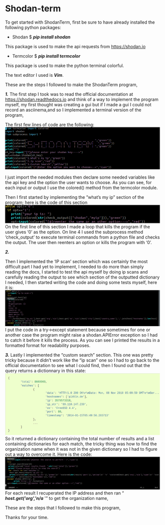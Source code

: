 # Shodan-term
To get started with ShodanTerm, first be sure to have already installed the following python
packages:

- Shodan
$ **_pip install shodan_**

This package is used to make the api requests from https://shodan.io

- Termcolor
$ **_pip install termcolor_**

This package is used to make the python terminal colorful.

The text editor I used is **_Vim_**.

These are the steps I followed to make the ShodanTerm program,

**_1._**
The first step I took was to read the official documentation at https://shodan.readthedocs.io and
think of a way to implement the program myself, my first thought was creating a gui but if I made a
gui I could not record an asciinema,and so I implemented a terminal version of the program,

The first few lines of code are the following:
![here](/img/step1.png)

I just import the needed modules then declare some needed variables like the api key and the option
the user wants to choose.
As you can see, for each input or output I use the colored() method from the termcolor module.

Then I first started by implementing the ”what’s my ip” section of the program;
here is the code of this section
![here](/img/step2.png)
On the first line of this section I made a loop that kills the program if the user gives ‘0’ as the
option.
On line 4 I used the subprocess method ‘check_output’ to execute terminal commands from a
python file and checks the output.
The user then reenters an option or kills the program with ‘0’.

**_2._**


Then I implemented the ‘IP scan’ section which was certainly the most difficult part I had yet to
implement, I needed to do more than simply reading the docs, I started to test the api myself by
doing ip scans and carefully reading the output to see which section of the outputted dictionary I
needed, I then started writing the code and doing some tests myself, here it is:
![here](/img/step3.png)
I put the code in a try→except statement because sometimes for one or another case the program
might raise a shodan.APIError exception so I had to catch it before it kills the process.
As you can see I printed the results in a formatted format for readability purposes.

**_3._**
Lastly I implemented the “custom search” section. This one was pretty tricky because it didn’t work
like the “ip scan” one so I had to go back to the official documentation to see what I could find, then
I found out that the query returns a dictionnary in this state:
![here](/img/step4.png)
So it returned a dictionary containing the total number of results and a list containing dictionaries
for each match, the tricky thing was how to find the organization name when it was not in the given
dictionary so I had to figure out a way to overcome it.
Here is the code:
![here](/img/step5.png)
For each result I recuperated the IP address and then ran “ **_host.get('org','n/a_** '” to get the
organization name,

These are the steps that I followed to make this program,

Thanks for your time.


